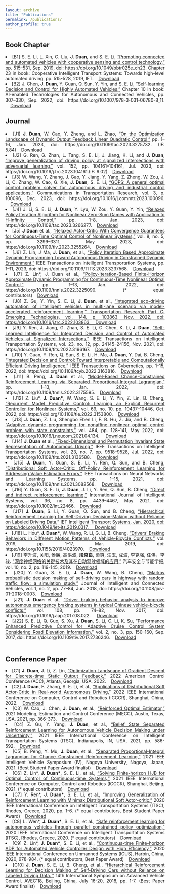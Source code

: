 ```yaml
---
layout: archive
title: "Publications"
permalink: /publications/
author_profile: true
---
```




## Book Chapter ##


<li style="text-align: justify;">[B1]	S. E. Li, L. Xin, C. Liu, <b>J. Duan</b>, and S. E. Li, <a href="https://digital-library.theiet.org/content/books/10.1049/pbtr025e_ch23">“Promoting connected and automated vehicles with cooperative sensing and control technology,”</a> pp. 515–531, Sep. 2019, doi: https://doi.org/10.1049/pbtr025e_ch23. Chapter 23 in book: Cooperative Intelligent Transport Systems: Towards high-level automated driving, pp. 515-528, 2019, IET.&nbsp;&nbsp;&nbsp;&nbsp;<a href="https://www.researchgate.net/profile/Shengbo-Li-2/publication/338188219_Promoting_connected_and_automated_vehicles_with_cooperative_sensing_and_control_technology/links/5e6dd389a6fdccf994ca20e3/Promoting-connected-and-automated-vehicles-with-cooperative-sensing-and-control-technology.pdf">Download</a></li>
<li style="text-align: justify;">[B2] J. Chen, <b>J. Duan</b>, Y. Guan, Q. Sun, Y. Yin, and S. E. Li,  <a href="https://digital-library.theiet.org/content/books/10.1049/pbtr025e_ch23">“Self-learning Decision and Control for Highly Automated Vehicles,”</a> Chapter 10 in book: AI-enabled Technologies for Autonomous and Connected Vehicles, pp. 307–330, Sep. 2022, doi: https://doi.org/10.1007/978-3-031-06780-8_11. ‌&nbsp;&nbsp;&nbsp;&nbsp;<a href="https://arxiv.org/pdf/2109.13132.pdf">Download</a></li>
									

## Journal ##



<li style="text-align: justify;">[J1]	<b>J. Duan</b>, W. Cao, Y. Zheng, and L. Zhao, <a href="https://ieeexplore.ieee.org/abstract/document/10124022">“On the Optimization Landscape of Dynamic Output Feedback Linear Quadratic Control,”</a> pp. 1–16, Jan. 2023, doi: https://doi.org/10.1109/tac.2023.3275732. (IF: 5.84)&nbsp;&nbsp;&nbsp;&nbsp;<a href="https://arxiv.org/pdf/2201.09598.pdf">Download</a></li>
<li style="text-align: justify;">[J2]	 G. Ren, G. Zhan, L. Tang, S. E. Li, J. Jiang, K. Li, and <b>J. Duan</b>, <a href="https://www.sciencedirect.com/science/article/abs/pii/S0968090X2300150X">“Improve generalization of driving policy at signalized intersections with adversarial learning,”</a> vol. 152, pp. 104161–104161, Jul. 2023, doi: https://doi.org/10.1016/j.trc.2023.104161.(IF: 9.02)&nbsp;&nbsp;&nbsp;&nbsp;<a href="https://arxiv.org/pdf/2204.04403.pdf">Download</a></li>
<li style="text-align: justify;">[J3]	W. Wang, Y. Zhang, J. Gao, Y. Jiang, Y. Yang, Z. Zheng, W. Zou, J. Li, C. Zhang, W. Cao, G. Xie, <b>J. Duan</b>, S. E. Li, <a href="https://www.sciencedirect.com/science/article/pii/S2772424723000070">“GOPS: A general optimal control problem solver for autonomous driving and industrial control applications,”</a> Communications in Transportation Research, vol. 3, p. 100096, Dec. 2023, doi: https://doi.org/10.1016/j.commtr.2023.100096. &nbsp;&nbsp;&nbsp;&nbsp;<a href="https://pdf.sciencedirectassets.com/780746/1-s2.0-S2772424722X00036/1-s2.0-S2772424723000070/main.pdf?X-Amz-Security-Token=IQoJb3JpZ2luX2VjEEMaCXVzLWVhc3QtMSJHMEUCIBIB022gdLvKkO59%2FvGF%2FInVjEYAiUx2Feq%2BLQDbzksoAiEAudXnJ6lFGy0d2coHHkTpAiwPlmsKA%2F8GnjtzY1PW3tEqvAUIvP%2F%2F%2F%2F%2F%2F%2F%2F%2F%2FARAFGgwwNTkwMDM1NDY4NjUiDKmJHJPbkFZqjHynRyqQBZCD1fa5bBhWPHLr7B%2BdF4xrBnTBFJIehweF7j1MWHozn%2BX2m19LnzQsUVTKD40CbfjZqvaFmXzOcmD4%2FIyN2J5BdCG%2BFmK1Be2iRl%2BdxZ3yVQcbFh%2FHCy%2BUHu8zkoP1saSnAAty5S
bx1NnI5zsRWH426L8bflXwjV1V23M8C%2Bqikd44FWWiJzU9QsFrwVrtDRQ9H1smWwrBl0u3DcCTo2EDjWMl26lacE2xBjN024MaiV4CkHj1fj2nW9pIQH0hr25%2F0oPtK8oNCSC6BSZ69jjV%2BJSQ%2BPuo65oYlXVBfSIImvFNPaBBoeant8lmeVX6Mj70B%2FJHSR%2Fnu67cbWlZM7%2BXQ%2BNcOxO7wM0LMKWdU6%2F98M1hjpLWchECz0STPnF1%2FQaFEdhgfZrU6NLVc4846a66kv6Qj198pv6NFV3FpzG9yI819ks4Ld837nR%2FmdDHznrFcxnGb1aIcboVCIamFh1YZ0aSwv3QCO%2B0t3SDDjKmwTJrtl5uy3mOKLEE%2BSHyHBILje1905pgE5MOr3PWIBaurVLcXcGOygNJqe1x1KucWfNG5CuMgXOe2n9xGpHh6B05EY28EPsB1WeOh8f4uVnG%2BFMyX3Y5RqDRr0tCjwmCA%2F2YeCpTolCIH0k%2F5uxSGxtj1JtlUNcpLhb2hOFsGMiIbX1qz8D910TQ7T37lt9HaDXofpzbO5qLN5orL5b2RSiZQtZMYeTrM9YlQgh7A0g3cbliiLNziNDQlA4q8kx9j34BHwCv%2FFwjCG5sslbH0%2FnPRAkqJ4Y%2FKWEgsR0Ol%2By5hw9pvPCKBeo08lKMri4aDRV66c11HSLNHCYKFIdekY5WzssN13sWDsIlHMD1Bu41137s%2FfWcHXgH0XOq0V1oMJvdtKUGOrEBSMH0jRg%2FL3f7RdwcFJcF1ty1O6Z87dleI34EhHSbxu%2BaeDTt81ucSSiFXZF2KJMM8azy%2BpCUeF6CyrsbhBULhW7HtALFHAPMbloLkMAT0Jv7bY25cP2amYoeFunZl97dkT4po%2F2N0SLaPeE4FDiTEqWbcXKSaC0R6UewthXuaUefJbZpi5LRKNvoCTr0RBFwo5vU1zhmquQEW8BRmMhiUPlgTSvhFsddInom1dqB6UMa&X-Amz-Algorithm=AWS4-HMAC-SHA256&X-Amz-Date=20230711T114324Z&X-Amz-SignedHeaders=host&X-Amz-Expires=300&X-Amz-Credential=ASIAQ3PHCVTYTBQ5ZYLX%2F20230711%2Fus-east-1%2Fs3%2Faws4_request&X-Amz-Signature=7506117754a42716a41239af4d3494e1ebc11f6281260fe7a19d497f972644ec&hash=5d5fb4e40959e2485e3facfad4e0757d95c3704b9171d46baad484caf3f2ea49&host=68042c943591013ac2b2430a89b270f6af2c76d8dfd086a07176afe7c76c2c61&pii=S2772424723000070&tid=spdf-f6c88a60-c1aa-41e3-a0ee-eac2df8c222b&sid=9b02029c76c1d94e1a58db0-fd6992332754gxrqa&type=client&tsoh=d3d3LnNjaWVuY2VkaXJlY3QuY29t&ua=0c125101505e025d0253&rr=7e50c9e17b06af2e&cc=jp">Download</a></li>
<li style="text-align: justify;">[J4]	J. Li, S. E. Li, <b>J. Duan</b>, Y. Lyu, W. Zou, Y. Guan, Y. Yin, <a href="https://ieeexplore.ieee.org/abstract/document/10098871">“Relaxed Policy Iteration Algorithm for Nonlinear Zero-Sum Games with Application to H-infinity Control,”</a> pp. 1–8, Jan. 2023, doi: https://doi.org/10.1109/tac.2023.3266277.&nbsp;&nbsp;&nbsp;&nbsp;<a href="https://ieeexplore.ieee.org/stamp/stamp.jsp?tp=&arnumber=10098871">Download</a></li>
<li style="text-align: justify;">[J5]	<b>J Duan</b> et al., <a href="https://ieeexplore.ieee.org/abstract/document/10065554">“Relaxed Actor-Critic With Convergence Guarantees for Continuous-Time Optimal Control of Nonlinear Systems,”</a> vol. 8, no. 5, pp. 3299–3311, May 2023, doi: https://doi.org/10.1109/tiv.2023.3255264.&nbsp;&nbsp;&nbsp;&nbsp;<a href="https://www.researchgate.net/profile/Shengbo-Li-2/publication/369151071_Relaxed_Actor-Critic_with_Convergence_Guarantees_for_Continuous-Time_Optimal_Control_of_Nonlinear_Systems/links/646c522427938813482e0dee/Relaxed-Actor-Critic-With-Convergence-Guarantees-for-Continuous-Time-Optimal-Control-of-Nonlinear-Systems.pdf">Download</a></li>
<li style="text-align: justify;">[J6]	Z. Lin, J Ma, <b>J. Duan</b>, et al., <a href="https://ieeexplore.ieee.org/abstract/document/10026660">“Policy Iteration Based Approximate Dynamic Programming Toward Autonomous Driving in Constrained Dynamic Environment,”</a> IEEE Transactions on Intelligent Transportation Systems, pp. 1–11, 2023, doi: https://doi.org/10.1109/TITS.2023.3237568.&nbsp;&nbsp;&nbsp;&nbsp;<a href="https://www.researchgate.net/profile/Shengbo-Li-2/publication/366046103_Policy-Iteration-Based_Finite-Horizon_Approximate_Dynamic_Programming_for_Continuous-Time_Nonlinear_Optimal_Control/links/64098078574950594578c313/Policy-Iteration-Based-Finite-Horizon-Approximate-Dynamic-Programming-for-Continuous-Time-Nonlinear-Optimal-Control.pdf">Download</a></li>
<li style="text-align: justify;">[J7]	Z. Lin*, J. Duan et al., <a href="https://ieeexplore.ieee.org/abstract/document/9970403">“Policy-Iteration-Based Finite-Horizon Approximate Dynamic Programming for Continuous-Time Nonlinear Optimal Control,”</a> pp. 1–13, Jan. 2022, doi: https://doi.org/10.1109/tnnls.2022.3225090. (* equal contributors)&nbsp;&nbsp;&nbsp;&nbsp;<a href="https://www.researchgate.net/profile/Shengbo-Li-2/publication/367457315_Policy_Iteration_Based_Approximate_Dynamic_Programming_Toward_Autonomous_Driving_in_Constrained_Dynamic_Environment/links/64097ea90d98a97717ee8c8f/Policy-Iteration-Based-Approximate-Dynamic-Programming-Toward-Autonomous-Driving-in-Constrained-Dynamic-Environment.pdf?origin=publicationDetail&_sg%5B0%5D=MCS_r9MUMNYLOYCiH_Srn60UFiiITf-6nusje89grBkue-ZsRNjnWwwIcxQMZbq5IRsTqtX2cbHkTKbYXsAwuw.XSkmphlgZbyeaOUj0E7DoAMgs-kBVqd8dh83ulaKWYmtxGFPNgRxn375EML0Vj7k76JrAMQPcpelFzAd_xLuzA&_sg%5B1%5D=85q1tp6hSDVfbdvLC953DDaH1ONLkYaIxeadAGeL2Rpt_LJ7nXGJlaoaWWGydWVbW79I-sqxE_jpWYuWT70r7X8KRRejlr8nZlzZKp8WgVdx.XSkmphlgZbyeaOUj0E7DoAMgs-kBVqd8dh83ulaKWYmtxGFPNgRxn375EML0Vj7k76JrAMQPcpelFzAd_xLuzA&_iepl=&_rtd=eyJjb250ZW50SW50ZW50IjoibWFpbkl0ZW0ifQ%3D%3D">Download</a></li>
<li style="text-align: justify;">[J8]	Z. Gu, Y. Yin, S. E. Li, <b>J. Duan</b>, et al., <a href="https://www.sciencedirect.com/science/article/pii/S0968090X22002790">“Integrated eco-driving automation of intelligent vehicles in multi-lane scenario via model-accelerated reinforcement learning,” Transportation Research Part C: Emerging Technologies, vol. 144, p. 103863, Nov. 2022, doi: https://doi.org/10.1016/j.trc.2022.103863.&nbsp;&nbsp;&nbsp;&nbsp;<a href="https://pdf.sciencedirectassets.com/271729/1-s2.0-S0968090X22X00107/1-s2.0-S0968090X22002790/main.pdf?X-Amz-Security-Token=IQoJb3JpZ2luX2VjEM7%2F%2F%2F%2F%2F%2F%2F%2F%2F%2FwEaCXVzLWVhc3QtMSJGMEQCICV%2FzIMeE8AtqbDMb2OyJFfEApUS2dWLwyMd0QT5a4s2AiBGtd%2Frcw6oQsoNUqghjVbyeVeKnIZ6wvlfeuxD%2FSif2SqyBQhXEAUaDDA1OTAwMzU0Njg2NSIMpxlE%2Bni8M4TMis8%2BKo8FozvQjruactCbCqiLUaB1n%2FQwk3RS0V06EnuobppikPhFSE6z6ZlROprrmOrcfrw6g9qhjrqQAZuPQvFrmFKAk%2BS4nQBwT6CeCss%2BSaw%2FtHdQYFuKhGdA%2BgO7GvvpIg6faS7kFdHVi2E1L8Ecg3lOCe4C8h6W%2B7l%2BRu1kk1amMj0wpxaJyzGs1hyAjJYQu5ayPKAYQKHisca%2BM0S4MNuheZRatowowniMBrEESNMi%2B962rv%2F2yLryYCyGgzmCzuTlePvWDz%2FV4N2LrCUSxpkzOA6XIKZOKsoQw610%2FR%2FizW35ncInMyccSL0M2DKykKp%2FcdgQ%2BQ8SbqsCbqER%2F2raxysNnQ4DjP2vTHLELprWRxQ9R0Xp910ppf6PL0eM1V48EkzBPCds0YG4wVtq0DkSwklIIq7Y6Pt739yT7Jp6IVFoI3NHKppT7Bpwz2Kw3tDCkrEJ61QFzI%2FKDtuKZG83mVk1sxWtTJlwfX%2FbzoRnKJGaylG3cXDMJ%2F4nS0hg7mCWN7333Z2qQTBb%2FF3K0QpayAlixv2ZLLj4AGBmCGE%2FfUaYefmFTtShYRtSxxVL8OMSbiPZ%2BYbBwhv9zoAZOqO%2BjJ8XlQzDtLl6ldPc5kdtWF1zSYZObRYlAbgw9XZNb7wsQoOOP8vpusXXpxL7Si%2BW72pN%2F%2BFpcs1bwcwAOmecSt3gBOPOZJbzVcb%2FI8rwNgGN4v%2BG1dHjdmZcehY2reaBpd6DRvz0WOaWCVHxQIndu0U%2FLC4PtJHybMgDwBGdOnuFUIApSIMKG%2BCiMxHdMzfkMVEPAVt1RNR4TUUsa42DuEtUno0QxxpOp5oHNHP4WPIpAexG6XGsC0Jn4NPYA2c9RUq6VRRc0fJktlpgJdtO6DC4rNOlBjqyAcQkpKAyWbg3J6s5rAxy%2FIhy3Kct8gYBC3883FCdmsGyA788povi%2Fkcc%2FGhXPeYXseDLNwwA%2FM7JRrUimA4a%2B4C0ci7OhvIgyyIWzf4GXOxmHVbmUSIXeobTyZk6RYpMgFAmXwuKqBMi%2Fr6c3L4uh6xqYgqKCidTAE3VLB2SzyiH9jKzgZsxS0AJnYtfIBP3Hre2vQjl3mw8MK8p491sVjz%2FsLeGYoJPz0QV1yc6NqDMmLw%3D&X-Amz-Algorithm=AWS4-HMAC-SHA256&X-Amz-Date=20230717T065653Z&X-Amz-SignedHeaders=host&X-Amz-Expires=300&X-Amz-Credential=ASIAQ3PHCVTY2665YPAJ%2F20230717%2Fus-east-1%2Fs3%2Faws4_request&X-Amz-Signature=75657638f0ff59482281c37bd154f6f326beccf2b7149ac68ee6f63edba5b66c&hash=e843dea843d79af69a4b63f0be299cd7af38cdee3063f9f182dd24573edcf422&host=68042c943591013ac2b2430a89b270f6af2c76d8dfd086a07176afe7c76c2c61&pii=S0968090X22002790&tid=spdf-e50774e3-f427-417a-97ca-85ea20781dba&sid=63f243da395ae543e5099754b62c6bee5837gxrqa&type=client&tsoh=d3d3LnNjaWVuY2VkaXJlY3QuY29t&ua=0608520a5c525853575b&rr=7e809669bd4a0987&cc=cn">Download</a></li>
<li style="text-align: justify;">[J9]	Y. Ren, J. Jiang, G. Zhan, S. E. Li, C. Chen, K. Li, <b>J. Duan</b>, <a href ="https://ieeexplore.ieee.org/abstract/document/9857655">“Self-Learned Intelligence for Integrated Decision and Control of Automated Vehicles at Signalized Intersections,”</a> IEEE Transactions on Intelligent Transportation Systems, vol. 23, no. 12, pp. 24145–24156, Nov. 2021, doi: https://doi.org/10.1109/tits.2022.3196167.&nbsp;&nbsp;&nbsp;&nbsp;<a href="https://arxiv.org/pdf/2110.12359.pdf">Download</a></li>
<li style="text-align: justify;">[J10]	Y. Guan, Y. Ren, Q. Sun, S. E. Li, H. Ma, <b>J. Duan</b>, Y. Dai, B. Cheng, <a href="https://ieeexplore.ieee.org/abstract/document/9760270">“Integrated Decision and Control: Toward Interpretable and Computationally Efficient Driving Intelligence,”</a> IEEE Transactions on Cybernetics, pp. 1–15, 2022, doi: https://doi.org/10.1109/tcyb.2022.3163816.&nbsp;&nbsp;&nbsp;&nbsp;<a href="https://ieeexplore.ieee.org/stamp/stamp.jsp?tp=&arnumber=9760270">Download</a></li>
<li style="text-align: justify;">[J11]	B. Peng, <b>J. Duan</b> et al., <a href="https://ieeexplore.ieee.org/abstract/document/9785377">“Model-Based Chance-Constrained Reinforcement Learning via Separated Proportional-Integral Lagrangian,”</a> pp. 1–13, Jan. 2022, doi: https://doi.org/10.1109/tnnls.2022.3175595.&nbsp;&nbsp;&nbsp;&nbsp;<a href="https://arxiv.org/pdf/2108.11623.pdf">Download</a></li>
<li style="text-align: justify;">[J12]	Z. Liu*, <b>J. Duan*</b>, W. Wang, S. E. Li, Y. Yin, Z. Lin, B. Cheng, <a href="https://ieeexplore.ieee.org/abstract/document/9724145">“Recurrent Model Predictive Control: Learning an Explicit Recurrent Controller for Nonlinear Systems,”</a> vol. 69, no. 10, pp. 10437–10446, Oct. 2022, doi: https://doi.org/10.1109/tie.2022.3153800.&nbsp;&nbsp;&nbsp;&nbsp;<a href="https://arxiv.org/pdf/2102.10289.pdf">Download</a></li>
<li style="text-align: justify;">[J13]	<b>J. Duan</b>, Z. Liu, Shengbo Eben Li, F. B. Hu, Z. Jia, and B. Cheng, <a href ="https://www.sciencedirect.com/science/article/pii/S0925231221015848">“Adaptive dynamic programming for nonaffine nonlinear optimal control problem with state constraints,”</a> vol. 484, pp. 128–141, May 2022, doi: https://doi.org/10.1016/j.neucom.2021.04.134.
‌&nbsp;&nbsp;&nbsp;&nbsp;<a href="https://arxiv.org/pdf/1911.11397.pdf">Download</a></li>
<li style="text-align: justify;">[J14]	<b>J. Duan</b> et al., <a href ="https://ieeexplore.ieee.org/abstract/document/9662668">“Fixed-Dimensional and Permutation Invariant State Representation of Autonomous Driving,”</a> IEEE Transactions on Intelligent Transportation Systems, vol. 23, no. 7, pp. 9518–9528, Jul. 2022, doi: https://doi.org/10.1109/tits.2021.3136588.
‌&nbsp;&nbsp;&nbsp;&nbsp;<a href="https://arxiv.org/pdf/2105.11299.pdf">Download</a></li>
<li style="text-align: justify;">[J15]	<b>J. Duan</b>, Y. Guan, S. E. Li, Y. Ren, Q. Sun, and B. Cheng, <a href="https://ieeexplore.ieee.org/abstract/document/9448360">“Distributional Soft Actor-Critic: Off-Policy Reinforcement Learning for Addressing Value Estimation Errors,”</a> IEEE Transactions on Neural Networks and Learning Systems, pp. 1–15, 2021, doi: https://doi.org/10.1109/tnnls.2021.3082568.
‌&nbsp;&nbsp;&nbsp;&nbsp;<a href="https://arxiv.org/pdf/2001.02811.pdf">Download</a></li>
<li style="text-align: justify;">[J16]	Y. Guan, S. E. Li, <b>J. Duan</b>, J. Li, Y. Ren, Q. Sun, B. Cheng, <a href="https://onlinelibrary.wiley.com/doi/full/10.1002/int.22466">“Direct and indirect reinforcement learning,”</a> International Journal of Intelligent Systems, vol. 36, no. 8, pp. 4439–4467, May 2021, doi: https://doi.org/10.1002/int.22466.&nbsp;&nbsp;&nbsp;&nbsp;<a href="https://arxiv.org/pdf/1912.10600.pdf">Download</a></li>
<li style="text-align: justify;">[J17]	<b>J. Duan</b>, S. Li, Y. Guan, Q. Sun, and B. Cheng, <a href="https://ietresearch.onlinelibrary.wiley.com/doi/full/10.1049/iet-its.2019.0317">“Hierarchical Reinforcement Learning for Self-Driving Decision-Making without Reliance on Labeled Driving Data,” IET Intelligent Transport Systems, Jan. 2020, doi: https://doi.org/10.1049/iet-its.2019.0317.
‌&nbsp;&nbsp;&nbsp;&nbsp;<a href="https://ietresearch.onlinelibrary.wiley.com/doi/pdfdirect/10.1049/iet-its.2019.0317">Download</a></li>
<li style="text-align: justify;">[J18]	L. Hou*, <b>J. Duan*</b>, W. Wang, R. Li, G. Li, B. Cheng, <a href="https://www.hindawi.com/journals/jat/2019/4023970/">“Drivers’ Braking Behaviors in Different Motion Patterns of Vehicle-Bicycle Conflicts,”</a> vol. 2019, pp. 1–17, Mar. 2019, doi: https://doi.org/10.1155/2019/4023970.&nbsp;&nbsp;&nbsp;&nbsp;<a href="https://downloads.hindawi.com/journals/jat/2019/4023970.pdf?_gl=1*akjph0*_ga*MjIyMzU4MzczLjE2ODk1NzczMzc.*_ga_NF5QFMJT5V*MTY4OTU3NzMzNi4xLjEuMTY4OTU3NzM0Mi41NC4wLjA.&_ga=2.233891485.2025801242.1689577337-222358373.1689577337">Download</a></li>
<li style="text-align: justify;">[J19]	李升波, 关阳, 侯廉, 高洪波, <b>段京良</b>, 梁爽, 汪玉, 成波, 李克强, 任伟，李骏. <a href="https://www.researchgate.net/publication/334733304_shendushenjingwangluodeguanjianjishujiqizaizidongjiashilingyudeyingyong
">“深度神经网络的关键技术及其在自动驾驶领域的应用,”</a>  汽车安全与节能学报, vol. 10, no. 2, pp. 119-145, 2019.&nbsp;&nbsp;&nbsp;&nbsp;<a href="https://www.researchgate.net/profile/Shengbo-Li-2/publication/334733304_shendushenjingwangluodeguanjianjishujiqizaizidongjiashilingyudeyingyong/links/5d3e372792851cd0468f9c76/shendushenjingwangluodeguanjianjishujiqizaizidongjiashilingyudeyingyong.pdf?origin=publicationDetail&_sg%5B0%5D=LGoJ7TA_pgpGFCBnqsB9XKTcTpgTklh2L3D21Gq3HlobpOXwfSZ2OXUN-GVvk5GjwaX0vYavhbWfQ-5nfO-TIw.U5_STQFs6Rdz5f74Y7w7ahrZ46-I9vtfTYqQRlqGBaW-rjwmHYeeu6nl82s8mhAKZ2m8J99lPkxg8eP0PtVngQ&_sg%5B1%5D=aVR3qiCJK7FVa_N8EMxYkyBFvWwnv-BVYDOkYZ8dXeSRtMnuYDNTpoqmzEhoWEizsnl3Ah5mBB2s9RLO_1L-HI-z6lEXFbeM5R_4I3NOuRqZ.U5_STQFs6Rdz5f74Y7w7ahrZ46-I9vtfTYqQRlqGBaW-rjwmHYeeu6nl82s8mhAKZ2m8J99lPkxg8eP0PtVngQ&_iepl=&_rtd=eyJjb250ZW50SW50ZW50IjoibWFpbkl0ZW0ifQ%3D%3D">Download</a></li>
<li style="text-align: justify;">[J20]	Y. Guan, S. E. Li, <b>J. Duan</b>, W. Wang, B. Cheng, <a href="https://ieeexplore.ieee.org/abstract/document/9996447">“Markov probabilistic decision making of self-driving cars in highway with random traffic flow: a simulation study,”</a> Journal of Intelligent and Connected Vehicles, vol. 1, no. 2, pp. 77–84, Jun. 2018, doi: https://doi.org/10.1108/jicv-01-2018-0003.&nbsp;&nbsp;&nbsp;&nbsp;<a href="https://ieeexplore.ieee.org/stamp/stamp.jsp?arnumber=9996447">Download</a></li>
<li style="text-align: justify;">[J21]	<b>J. Duan</b> et al., <a href="https://www.sciencedirect.com/science/article/pii/S0001457517303019">“Driver braking behavior analysis to improve autonomous emergency braking systems in typical Chinese vehicle-bicycle conflicts,”</a> vol. 108, pp. 74–82, Nov. 2017, doi: https://doi.org/10.1016/j.aap.2017.08.022.
‌&nbsp;&nbsp;&nbsp;&nbsp;<a href="https://pdf.sciencedirectassets.com/271664/1-s2.0-S0001457517X00110/1-s2.0-S0001457517303019/main.pdf?X-Amz-Security-Token=IQoJb3JpZ2luX2VjEM%2F%2F%2F%2F%2F%2F%2F%2F%2F%2F%2FwEaCXVzLWVhc3QtMSJHMEUCIQDYg4BCIPXNAnG69kCQ4WdwxT7B4THkgPrQuHl8xajiagIgM0u4GUghZYo3RZcwc3Rx9OAJWkwukvg8NSm19ilIOocqsgUIWBAFGgwwNTkwMDM1NDY4NjUiDIw9KoGxWZuPGEYjzSqPBZBXZBMMBfLwXaCxih%2Fv4rYUhKqFn2aHnJbw0AU5c26wXTAOrB3MuGsOF4OfqxdHdjkXb4cy5aazUS4Ey5%2BMfEWxh93ocG7Jx0U%2FZpyAav7%2B1FV1g2zwjHq6OH0eh0ng4MEc2YolaCdrpbeQzpZJfwy4cghy9c7pQl%2FMz1JTJp8rgoYfeHz0NXfmnpNeRmpoKni%2FORMuRnsJKaEoK%2FeRK%2BtNA2QDgeSmP0DKlnqmjJD1PNV%2FIHxdoT9Tr2LlygIaOpRNfvw1cmvY4WrT533yoxbDojujZDQylj71%2Bb3VBUZlPzIpnyCTm7KyA7lLenlvOEMALChfiq8KetXU1Qhud6xpNAyOX5pB52gQ7XwcxHMz23ZU%2F%2FzIvklmJA5W%2B6I948Pvwb1lmNBve90UNQnuwQINXONN%2FET3lk5jitDa8BjhP9Hb6aFxTFtOguqzD8AVUQ%2Fz0xZRFgShQpGEtN9uhKxBLx0US0y6LgPPEZQq88ZC%2F%2BKfbY4JhfylMj3ruPbeV1Y%2BQIpKq%2FSmSH9ChK7rykmi3xUdyhJ5tpQ70WCO9piH4fNLrMBakCrv7vfucNcHk6I9iFEnBJEybJ5V%2Fg17v6Zod%2FYXW%2FeRbyC2FeM2w%2FQfz4xVWwi%2Ftqn55pMnaPjWfZM92pLhaLOv1gcbeNQsaIc9CibfvX8%2FW1iMGdYyFTV2L%2F5b6LNFlMUool3pCcq2nSWrBeWzZf8A2%2Bx9tgcGNiGMYnDbBdsY5NRB9ptRg9Mr2tDA6XvQzww1tOMEeCwZiQZdEgYL7fy%2BCt6RtxSgOWYm8zjGERZp5kJs0hFfqHnW9MFjDHeqVwpsy2O21tttjZ%2B7OV8n%2FGh2oBgbXN6YNoJB%2FgGRCsTkTmKVgOMniXwwpcPTpQY6sQHvK2Xi2ifeSA0A6JC471yBLlPkBer50%2BbpfP1Hi6LEUcRqF3ozcMWgKSgB%2FrG20S%2Bwh6uFg%2FNcSX2hX5Lqr%2BYQOTgJwHB7RpJ%2B57rduTFe08qCzZHZq%2F2G9d%2BV0waSNB58xRJjUnpywC%2B7A2jVEj01iL8Z9atRdnEoKfVDYAx9phJhitvGGd5d67V9pBi2dqPYgOWGvx%2BL%2BIo38yOcIXhlYBNZXAbzUMADS7JYK%2FdPZLw%3D&X-Amz-Algorithm=AWS4-HMAC-SHA256&X-Amz-Date=20230717T070515Z&X-Amz-SignedHeaders=host&X-Amz-Expires=300&X-Amz-Credential=ASIAQ3PHCVTYXSAIRKSF%2F20230717%2Fus-east-1%2Fs3%2Faws4_request&X-Amz-Signature=52be6e2f1eede6c0f1b58e69c059956f185513839a7d436a97474a996fdcfff8&hash=10a08407812c72508fbde29e11bf9b79b90fdabb9168913d15a34a5cd23a48c5&host=68042c943591013ac2b2430a89b270f6af2c76d8dfd086a07176afe7c76c2c61&pii=S0001457517303019&tid=spdf-71301dd0-93fb-4069-970e-044a6ecd48f0&sid=63f243da395ae543e5099754b62c6bee5837gxrqa&type=client&tsoh=d3d3LnNjaWVuY2VkaXJlY3QuY29t&ua=0608520a5c5200570006&rr=7e80a2ad9e3604f7&cc=cn">Download</a></li>
<li style="text-align: justify;">[J22]	S. E. Li, Q. Guo, S. Xu, <b>J. Duan</b>, S. Li, C. Li, K. Su, <a href="https://ieeexplore.ieee.org/abstract/document/8002647">“Performance Enhanced Predictive Control for Adaptive Cruise Control System Considering Road Elevation Information,”</a> vol. 2, no. 3, pp. 150–160, Sep. 2017, doi: https://doi.org/10.1109/tiv.2017.2736246.&nbsp;&nbsp;&nbsp;&nbsp;<a href="https://www.researchgate.net/profile/Shengbo-Li-2/publication/318914933_Performance_Enhanced_Predictive_Control_for_Adaptive_Cruise_Control_System_Considering_Road_Elevation_Information/links/5990efa2a6fdcc10d8114dc7/Performance-Enhanced-Predictive-Control-for-Adaptive-Cruise-Control-System-Considering-Road-Elevation-Information.pdf?_sg%5B0%5D=started_experiment_milestone&origin=journalDetail">Download</a></li>  

 <br>
 <br>

<span style="font-size: 22px;"><b>Conference Paper</b></span>
 <br>


<li style="text-align: justify;">[C1] <b>J. Duan</b>, J. Li, Z. Lin, <a href="https://ieeexplore.ieee.org/abstract/document/9867384">“Optimization Landscape of Gradient Descent for Discrete-time Static Output Feedback,”</a> 2022 American Control Conference (ACC), Atlanta, Georgia, USA, 2022.&nbsp;&nbsp;&nbsp;&nbsp;<a href="https://arxiv.org/pdf/2109.13132.pdf">Download</a></li>
<li style="text-align: justify;">[C2] <b>J. Duan</b>, F. Zhang, S. E. Li, et al., <a href="https://ieeexplore.ieee.org/abstract/document/9790288">“Applications of Distributional Soft Actor-Critic in Real-world Autonomous Driving,”</a> 2022 IEEE International Conference on Computer, Control and Robotics (ICCCR), Shanghai, China, 2022.&nbsp;&nbsp;&nbsp;&nbsp;<a href="https://www.researchgate.net/profile/Fawang-Zhang-4/publication/361314225_Applications_of_Distributional_Soft_Actor-Critic_in_Real-world_Autonomous_Driving/links/62c7930f00d0b451103f08c4/Applications-of-Distributional-Soft-Actor-Critic-in-Real-world-Autonomous-Driving.pdf?origin=publicationDetail&_sg%5B0%5D=ONC8iH1xUN9ZVlGSu0aKm60nrb4u_1fVOZYsHaaxmeBSvYXo2bGQi-x0a2GvVsbw2byLca4pTy-WoMHyOPCkng.P5RnPtdV6MROjjiZl_rBssBbe3jq0JhLPjGM984JjW5zauE2rGkmiaQxy54MWFjaFBy8mEIma3gtMyW3p_j2hA&_sg%5B1%5D=IwItHZ0fr7vui66pVpFU51hAjwLei5IV6ArK7phLVvHYBA9elwwPMi3M_yeNih14YvTwlkGHEy8P5FVIZHBTZTVGqBNnlMqNqMFScZomAmzG.P5RnPtdV6MROjjiZl_rBssBbe3jq0JhLPjGM984JjW5zauE2rGkmiaQxy54MWFjaFBy8mEIma3gtMyW3p_j2hA&_iepl=&_rtd=eyJjb250ZW50SW50ZW50IjoibWFpbkl0ZW0ifQ%3D%3D">Download</a></li>
<li style="text-align: justify;">[C3] W. Cao, J. Chen, <b>J. Duan</b>, et al., <a href="https://www.sciencedirect.com/science/article/pii/S240589632102245X">“Reinforced Optimal Estimator,”</a> 2021 Modeling, Estimation and Control Conference (MECC), Austin, Texas, USA, 2021, pp. 366-373.&nbsp;&nbsp;&nbsp;&nbsp;<a href="http://people.iiis.tsinghua.edu.cn/~jychen/publication/2021/mecc2021wenhan/MECC2021Wenhan.pdf">Download</a></li>
<li style="text-align: justify;">[C4] Z. Gu, Y. Yang, <b>J. Duan</b>, et al., <a href="https://ieeexplore.ieee.org/abstract/document/9564576">“Belief State Separated Reinforcement Learning for Autonomous Vehicle Decision Making under Uncertainty,”</a> 2021 IEEE International Conference on Intelligent Transportation Systems (ITSC), Indianapolis, IN, USA, 2021, pp. 586-592.&nbsp;&nbsp;&nbsp;&nbsp;<a href="http://idlabweb.oss-cn-beijing.aliyuncs.com/a231dafd2420ebca8f7f2c5ca9a54c3c.pdf">Download</a></li>
<li style="text-align: justify;">[C5] B. Peng, Y. Mu, <b>J. Duan</b>, et al., <a href="https://ieeexplore.ieee.org/abstract/document/9575205">“Separated Proportional-Integral Lagrangian for Chance Constrained Reinforcement Learning,”</a> 2021 IEEE Intelligent Vehicle Symposium (IV), Nagoya University, Nagoya, Japan, 2021. (Best Student Paper Award finalist)&nbsp;&nbsp;&nbsp;&nbsp;<a href="https://arxiv.org/pdf/2102.08539.pdf">Download</a></li>
<li style="text-align: justify;">[C6] Z. Lin*, <b>J. Duan*</b>, S. E. Li, et al., <a href="https://ieeexplore.ieee.org/abstract/document/9349412">“Solving Finite-horizon HJB for Optimal Control of Continuous-time Systems,”</a> 2021 IEEE International Conference on Computer, Control and Robotics (ICCCR), Shanghai, Beijing, 2021. (* equal contributors)&nbsp;&nbsp;&nbsp;&nbsp;<a href="https://www.researchgate.net/profile/Shengbo-Li-2/publication/349284632_Solving_Finite-Horizon_HJB_for_Optimal_Control_of_Continuous-Time_Systems/links/64098166574950594578c342/Solving-Finite-Horizon-HJB-for-Optimal-Control-of-Continuous-Time-Systems.pdf">Download</a></li>
<li style="text-align: justify;">[C7] Y. Ren*, <b>J. Duan*</b>, S. E. Li, et al., <a href="https://ieeexplore.ieee.org/abstract/document/9294300">“Improving Generalization of Reinforcement Learning with Minimax Distributional Soft Actor-critic,”</a> 2020 IEEE International Conference on Intelligent Transportation Systems (ITSC), Rhodes, Greece, 2020, pp. 1-6. (* equal contributors, Best Student Paper Award)&nbsp;&nbsp;&nbsp;&nbsp;<a href="https://arxiv.org/pdf/2002.05502.pdf">Download</a></li>
<li style="text-align: justify;">[C8] L. Wen*, <b>J. Duan*</b>, S. E. Li, et al., <a href="https://ieeexplore.ieee.org/abstract/document/9294262">
“Safe reinforcement learning for autonomous vehicles through parallel constrained policy optimization,”</a> 2020 IEEE International Conference on Intelligent Transportation Systems (ITSC), Rhodes, Greece, 2020. (* equal contributors)&nbsp;&nbsp;&nbsp;&nbsp;<a href="https://arxiv.org/pdf/2003.01303.pdf">Download</a></li>
<li style="text-align: justify;">[C9] Z. Lin*, <b>J. Duan*</b>, S. E. Li, et al., <a href="https://ieeexplore.ieee.org/abstract/document/9274944">“Continuous-time Finite-horizon ADP for Automated Vehicle Controller Design with High Efficiency,”</a> 2020 IEEE International Conference on Unmanned Systems (ICUS), Harbin, China, 2020, 978-984. (* equal contributors, Best Paper Award)&nbsp;&nbsp;&nbsp;&nbsp;<a href="https://arxiv.org/pdf/2007.02070.pdf">Download</a></li>
<li style="text-align: justify;">[C10] <b>J. Duan</b>, S. E. Li, B. Cheng, et al., <a href="https://ietresearch.onlinelibrary.wiley.com/doi/10.1049/iet-its.2019.0317">“Hierarchical Reinforcement Learning for Decision Making of Self-Driving Cars without Reliance on Labeled Driving Data.,”</a> 14th International Symposium on Advanced Vehicle Control, AVEC'18, Beijing, China, July 16-20, 2018, pp. 1-7. (Best Paper Award finalist)&nbsp;&nbsp;&nbsp;&nbsp;<a href="https://arxiv.org/pdf/2001.09816.pdf">Download</a></li>

